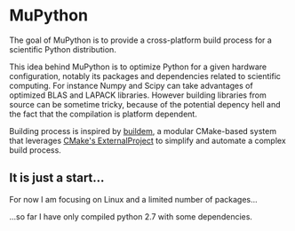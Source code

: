 MuPython
========

The goal of MuPython is to provide a cross-platform build process for a scientific Python distribution.

This idea behind MuPython is to optimize Python for a given hardware configuration, notably its packages and dependencies related to scientific computing. For instance Numpy and Scipy can take advantages of optimized BLAS and LAPACK libraries. However building libraries from source can be sometime tricky, because of the potential depency hell and the fact that the compilation is platform dependent.

Building process is inspired by [buildem](https://github.com/janelia-flyem/buildem), a modular CMake-based system that leverages [CMake's ExternalProject](http://www.kitware.com/media/html/BuildingExternalProjectsWithCMake2.8.html) to simplify and automate a complex build process.

## It is just a start...

For now I am focusing on Linux and a limited number of packages...

...so far I have only compiled python 2.7 with some dependencies.

